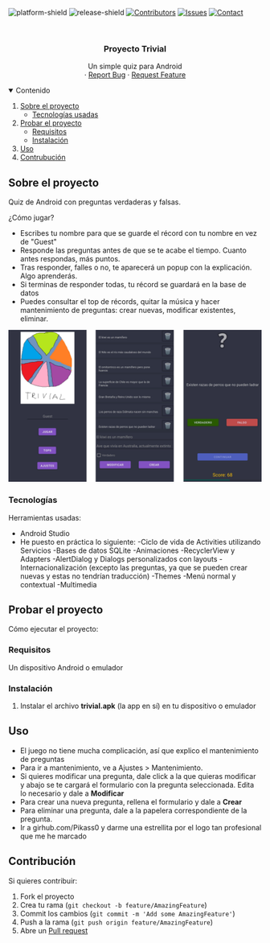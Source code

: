 <!--
*** Plantilla de readme hecha por othneildrew
-->


<!-- PROJECT SHIELDS -->
![platform-shield]
![release-shield]
[![Contributors][contributors-shield]][contributors-url] 
[![Issues][issues-shield]][issues-url]
[![Contact][discord-shield]][discord-url]




<!-- PROJECT LOGO -->
<br />
<p align="center">
  <h3 align="center">Proyecto Trivial</h3>

  <p align="center">
    Un simple quiz para Android
    <br />
    ·
    <a href="https://github.com/Pikass0/Android_Trivial/issues">Report Bug</a>
    ·
    <a href="https://github.com/Pikass0/Android_Trivial/issues">Request Feature</a>
  </p>
</p>



<!-- TABLE OF CONTENTS -->
<details open="open">
  <summary>Contenido</summary>
  <ol>
    <li>
      <a href="#sobre-el-proyecto">Sobre el proyecto</a>
      <ul>
        <li><a href="#tecnologías">Tecnologías usadas</a></li>
      </ul>
    </li>
    <li>
      <a href="#probar-el-proyecto">Probar el proyecto</a>
      <ul>
        <li><a href="#requisitos">Requisitos</a></li>
        <li><a href="#instalación">Instalación</a></li>
      </ul>
    </li>
    <li><a href="#uso">Uso</a></li>
    <li><a href="#contribución">Contrubución</a></li>
  </ol>
</details>



<!-- ABOUT THE PROJECT -->
## Sobre el proyecto

<!--(https://example.com) por si se quiere metir link-->

Quiz de Android con preguntas verdaderas y falsas.

¿Cómo jugar?
* Escribes tu nombre para que se guarde el récord con tu nombre en vez de "Guest"
* Responde las preguntas antes de que se te acabe el tiempo. Cuanto antes respondas, más puntos.
* Tras responder, falles o no, te aparecerá un popup con la explicación. Algo aprenderás.
* Si terminas de responder todas, tu récord se guardará en la base de datos
* Puedes consultar el top de récords, quitar la música y hacer mantenimiento de preguntas: crear nuevas, modificar existentes, eliminar.

![pantallas]


### Tecnologías

Herramientas usadas:
* Android Studio
* He puesto en práctica lo siguiente:
  -Ciclo de vida de Activities utilizando Servicios
  -Bases de datos SQLite
  -Animaciones
  -RecyclerView y Adapters
  -AlertDialog y Dialogs personalizados con layouts
  -Internacionalización (excepto las preguntas, ya que se pueden crear nuevas y estas no tendrían traducción)
  -Themes
  -Menú normal y contextual
  -Multimedia
  


<!-- GETTING STARTED -->
## Probar el proyecto

Cómo ejecutar el proyecto:

### Requisitos

Un dispositivo Android o emulador


### Instalación

1. Instalar el archivo **trivial.apk** (la app en sí) en tu dispositivo o emulador


<!-- USAGE EXAMPLES -->
## Uso

* El juego no tiene mucha complicación, así que explico el mantenimiento de preguntas
* Para ir a mantenimiento, ve a Ajustes > Mantenimiento.
* Si quieres modificar una pregunta, dale click a la que quieras modificar y abajo se te cargará el formulario con la pregunta seleccionada.
  Edita lo necesario y dale a **Modificar**
* Para crear una nueva pregunta, rellena el formulario y dale a **Crear**
* Para eliminar una pregunta, dale a la papelera correspondiente de la pregunta.
* Ir a girhub.com/Pikass0 y darme una estrellita por el logo tan profesional que me he marcado




<!-- CONTRIBUTING -->
## Contribución

Si quieres contribuir:

1. Fork el proyecto
2. Crea tu rama (`git checkout -b feature/AmazingFeature`)
3. Commit los cambios (`git commit -m 'Add some AmazingFeature'`)
4. Push a la rama (`git push origin feature/AmazingFeature`)
5. Abre un [Pull request](https://github.com/Pikass0/Android_Trivial/pulls)






<!-- MARKDOWN LINKS & IMAGES -->
<!-- https://www.markdownguide.org/basic-syntax/#reference-style-links -->

[discord-shield]: https://img.shields.io/badge/chat-on%20discord-7289da.svg?style=flat&logo=discord
[discord-url]: https://www.discord.com/users/290575161869205504
[platform-shield]: https://img.shields.io/badge/platform-black?style=flat&logo=android
[release-shield]: https://img.shields.io/badge/release%20date-March%202018-lightgrey
[contributors-shield]: https://img.shields.io/github/contributors/Pikass0/Android_Trivial?color=green
[contributors-url]: https://github.com/Pikass0/Android_Trivial/graphs/contributors
[issues-shield]: https://img.shields.io/github/issues-raw/Pikass0/Android_Trivial?color=orange
[issues-url]: https://github.com/Pikass0/Android_Trivial/issues
[linkedin-shield]: https://img.shields.io/badge/-LinkedIn-black.svg?style=flat&logo=linkedin&color=blue
[linkedin-url]: https://www.linkedin.com/in/marcelo-toral-martínez-573735176/
[menu-ss]: readme/menu.jpg
[pantallas]: readme/pantallas.png
[pregunta-ss]: readme/pregunta.jpg
